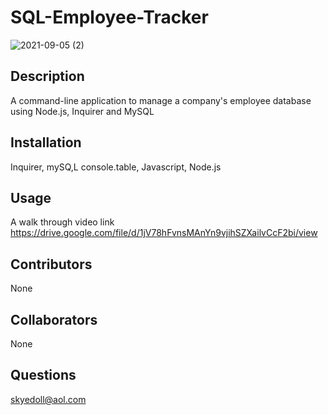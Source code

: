 #  SQL-Employee-Tracker
![2021-09-05 (2)](https://user-images.githubusercontent.com/83742550/132156468-7d048f6a-58f4-48c1-9d80-745bb9f1365e.png)
## Description
A command-line application to manage a company's employee database using Node.js, Inquirer and MySQL
## Installation
Inquirer,
mySQ,L
console.table,
Javascript,
Node.js
## Usage
A walk through video link
https://drive.google.com/file/d/1jV78hFvnsMAnYn9vjihSZXailvCcF2bi/view
## Contributors
None
## Collaborators
None
## Questions
skyedoll@aol.com

